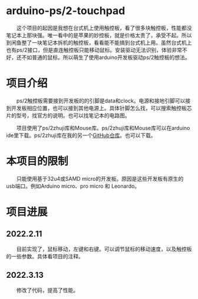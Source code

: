 # arduino-ps/2-touchpad
&emsp;&emsp;这个项目的起因是我想在台式机上使用触控板，看了很多块触控板，性能都没笔记本上那块强。唯一看中的是苹果的妙控板，就是价格太贵了，承受不起。所以到闲鱼整了一块笔记本拆机的触控板，看看能不能搞到台式机上用。虽然台式机上也有ps/2接口，但是直连触控板只能移动鼠标。安装驱动无法识别，体验非常不好，还不如普通的鼠标。所以萌生了使用arduino开发板驱动ps/2触控板的想法。

#  项目介绍
&emsp;&emsp;ps/2触控板需要接到开发板的的引脚是data和clock。电源和接地引脚可以接到开发板相应位置，也可以接到其他电源上。具体针脚怎么找，可以搜索触控板芯片的型号，找官方的说明。也可以找笔记本的电路图。
  
&emsp;&emsp;项目使用了ps/2zhuji库和Mouse库。ps/2zhuji库和Mouse库可以在arduino ide里下载。ps/2zhuji库在我的另一个[GitHub仓库](https://github.com/cike-567/arduino-ps2zhuji "前往仓库")。也可以下载。

# 本项目的限制
  
&emsp;&emsp;只能使用基于32u4或SAMD micro的开发板。原因是这些开发板有原生的usb端口。例如Arduino micro、pro micro 和 Leonardo。

#  项目进展

  ## 2022.2.11
&emsp;&emsp;目前实现了，鼠标移动，左键和右键。可以调节鼠标的移动速度，以及触控板的一些参数。具体看项目的注释。
  ## 2022.3.13
&emsp;&emsp;修改了代码，提高了性能。
